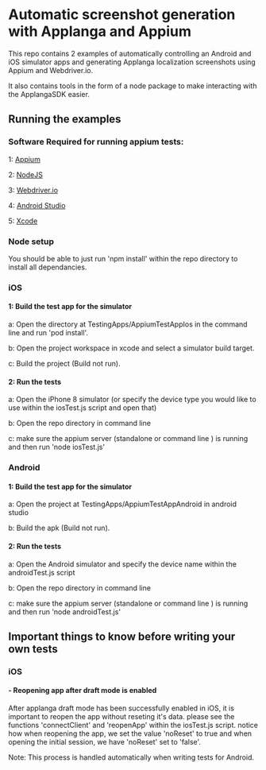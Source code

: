 # Automatic screenshot generation with Applanga and Appium

This repo contains 2 examples of automatically controlling an Android and iOS simulator apps and generating Applanga localization screenshots using Appium and Webdriver.io.

It also contains tools in the form of a node package to make interacting with the ApplangaSDK easier.

## Running the examples

### Software Required for running appium tests:

1: [Appium](http://appium.io/docs/en/about-appium/getting-started/)

2: [NodeJS](https://nodejs.org/en/download/)

3: [Webdriver.io](https://webdriver.io/)

4: [Android Studio](https://developer.android.com/studio)

5: [Xcode](https://apps.apple.com/us/app/xcode/id497799835?mt=12)

### Node setup

You should be able to just run 'npm install' within the repo directory to install all dependancies.

### iOS

#### 1: Build the test app for the simulator

a: Open the directory at TestingApps/AppiumTestAppIos in the command line and run 'pod install'.

b: Open the project workspace in xcode and select a simulator build target.

c: Build the project (Build not run).

#### 2: Run the tests

a: Open the iPhone 8 simulator (or specify the device type you would like to use within the iosTest.js script and open that)

b: Open the repo directory in command line

c: make sure the appium server (standalone or command line ) is running and then run 'node iosTest.js'

### Android

#### 1: Build the test app for the simulator

a: Open the project at TestingApps/AppiumTestAppAndroid in android studio

b: Build the apk (Build not run).

#### 2: Run the tests

a: Open the Android simulator and specify the device name within the androidTest.js script

b: Open the repo directory in command line

c: make sure the appium server (standalone or command line ) is running and then run 'node androidTest.js'

## Important things to know before writing your own tests

### iOS

#### - Reopening app after draft mode is enabled
After applanga draft mode has been successfully enabled in iOS, it is important to reopen the app without reseting it's data. please see the functions 'connectClient' and 'reopenApp' within the iosTest.js script. notice how when reopening the app, we set the value 'noReset' to true and when opening the initial session, we have 'noReset' set to 'false'.

Note: This process is handled automatically when writing tests for Android.








